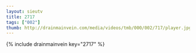 ```yaml
--- 
layout: sieutv
title: 2717
tags: ["002"]
thumb: http://drainmainvein.com/media/videos/tmb/000/002/717/player.jpg
---
```

{% include drainmainvein key="2717" %} 
